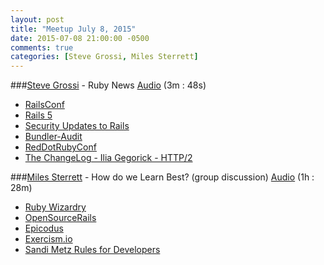 ```yaml
---
layout: post
title: "Meetup July 8, 2015"
date: 2015-07-08 21:00:00 -0500
comments: true
categories: [Steve Grossi, Miles Sterrett]
---
```



###[Steve Grossi](https://twitter.com/stevegrossi) - Ruby News
[Audio](http://podcast.404dev.com/episodes/2015-07-08_Steve_Grossi-Ruby_News.mp3) (3m : 48s)

* [RailsConf](http://railsconf.com/)
* [Rails 5](https://blog.engineyard.com/2015/a-look-at-rails-5)
* [Security Updates to Rails](http://weblog.rubyonrails.org/2015/6/16/Rails-3-2-22-4-1-11-and-4-2-2-have-been-released-and-more)
* [Bundler-Audit](https://github.com/rubysec/bundler-audit)
* [RedDotRubyConf](http://www.reddotrubyconf.com/)
* [The ChangeLog - Ilia Gegorick - HTTP/2](http://5by5.tv/changelog/161)


###[Miles Sterrett](http://twitter.com/mileszs) - How do we Learn Best? (group discussion)
[Audio](http://podcast.404dev.com/episodes/2015-07-08_Miles_Sterrett-How_Do_We_Learn_Best.mp3) (1h : 28m)

* [Ruby Wizardry](https://www.nostarch.com/rubywizardry)
* [OpenSourceRails](http://www.opensourcerails.com/)
* [Epicodus](http://www.epicodus.com/)
* [Exercism.io](http://exercism.io/)
* [Sandi Metz Rules for Developers](https://robots.thoughtbot.com/sandi-metz-rules-for-developers)
